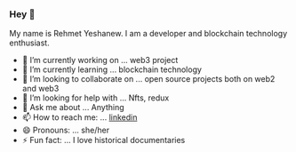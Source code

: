 ### Hey 👋



My name is Rehmet Yeshanew. I am a developer and blockchain technology enthusiast.

- 🔭 I’m currently working on ... web3 project
- 🌱 I’m currently learning ... blockchain technology
- 👯 I’m looking to collaborate on ... open source projects both on web2 and web3
- 🤔 I’m looking for help with ... Nfts, redux
- 💬 Ask me about ... Anything
- 📫 How to reach me: ... [linkedin](https://www.linkedin.com/in/rehmet-yeshanew-915aa918a/)
- 😄 Pronouns: ... she/her
- ⚡ Fun fact: ... I love historical documentaries

